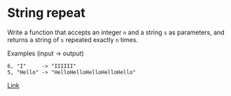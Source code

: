 # String repeat

Write a function that accepts an integer `n` and a string `s` as parameters, and returns a string of `s` repeated exactly `n` times.

Examples (input -> output)

```
6, "I"     -> "IIIIII"
5, "Hello" -> "HelloHelloHelloHelloHello"
```

[Link](https://www.codewars.com/kata/57a0e5c372292dd76d000d7e)
